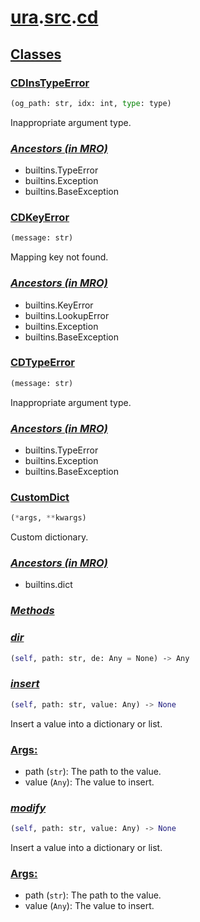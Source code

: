 # **[ura](../index.md).[src](../src.md).[cd](cd.md)**

    

    
<h2><b><a href="#class" id="class">Classes</a></b></h2>

    
<h3><b><a href="#class-CDInsTypeError" id="class-CDInsTypeError">CDInsTypeError</a></b></h3>

```python
(og_path: str, idx: int, type: type)
```

    
Inappropriate argument type.

    
<h3><b><i><a href="#class-CDInsTypeError-mro" id="class-CDInsTypeError-mro">Ancestors (in MRO)</a></i></b></h3>

* builtins.TypeError
* builtins.Exception
* builtins.BaseException

    
<h3><b><a href="#class-CDKeyError" id="class-CDKeyError">CDKeyError</a></b></h3>

```python
(message: str)
```

    
Mapping key not found.

    
<h3><b><i><a href="#class-CDKeyError-mro" id="class-CDKeyError-mro">Ancestors (in MRO)</a></i></b></h3>

* builtins.KeyError
* builtins.LookupError
* builtins.Exception
* builtins.BaseException

    
<h3><b><a href="#class-CDTypeError" id="class-CDTypeError">CDTypeError</a></b></h3>

```python
(message: str)
```

    
Inappropriate argument type.

    
<h3><b><i><a href="#class-CDTypeError-mro" id="class-CDTypeError-mro">Ancestors (in MRO)</a></i></b></h3>

* builtins.TypeError
* builtins.Exception
* builtins.BaseException

    
<h3><b><a href="#class-CustomDict" id="class-CustomDict">CustomDict</a></b></h3>

```python
(*args, **kwargs)
```

    
Custom dictionary.

    
<h3><b><i><a href="#class-CustomDict-mro" id="class-CustomDict-mro">Ancestors (in MRO)</a></i></b></h3>

* builtins.dict

    
<h3><b><i><a href="#class-CustomDict-func" id="class-CustomDict-func">Methods</a></i></b></h3>

    

    
<h3><i><a href="#class-CustomDict-func-dir" id="class-CustomDict-func-dir">dir</a></i></h3>

```python
(self, path: str, de: Any = None) ‑> Any
```

    

    

    
<h3><i><a href="#class-CustomDict-func-insert" id="class-CustomDict-func-insert">insert</a></i></h3>

```python
(self, path: str, value: Any) ‑> None
```

    
Insert a value into a dictionary or list.

    
<h3><a href="#class-CustomDict-func-insert-args" id="class-CustomDict-func-insert-args">Args:</a></h3>

- path (`str`): The path to the value.
- value (`Any`): The value to insert.

    

    
<h3><i><a href="#class-CustomDict-func-modify" id="class-CustomDict-func-modify">modify</a></i></h3>

```python
(self, path: str, value: Any) ‑> None
```

    
Insert a value into a dictionary or list.

    
<h3><a href="#class-CustomDict-func-modify-args" id="class-CustomDict-func-modify-args">Args:</a></h3>

- path (`str`): The path to the value.
- value (`Any`): The value to insert.